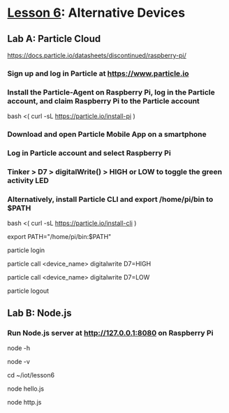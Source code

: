 # <a href="https://goo.gl/KDtocJ">Lesson 6</a>: Alternative Devices

## Lab A: Particle Cloud

https://docs.particle.io/datasheets/discontinued/raspberry-pi/

### Sign up and log in Particle at https://www.particle.io

### Install the Particle-Agent on Raspberry Pi, log in the Particle account, and claim Raspberry Pi to the Particle account

bash <( curl -sL https://particle.io/install-pi )

### Download and open Particle Mobile App on a smartphone

### Log in Particle account and select Raspberry Pi

### Tinker > D7 > digitalWrite() > HIGH or LOW to toggle the green activity LED

### Alternatively, install Particle CLI and export /home/pi/bin to $PATH

bash <( curl -sL https://particle.io/install-cli )

export PATH="/home/pi/bin:$PATH"

particle login

particle call <device_name> digitalwrite D7=HIGH

particle call <device_name> digitalwrite D7=LOW

particle logout

## Lab B: Node.js

### Run Node.js server at http://127.0.0.1:8080 on Raspberry Pi

node -h

node -v

cd ~/iot/lesson6

node hello.js

node http.js
